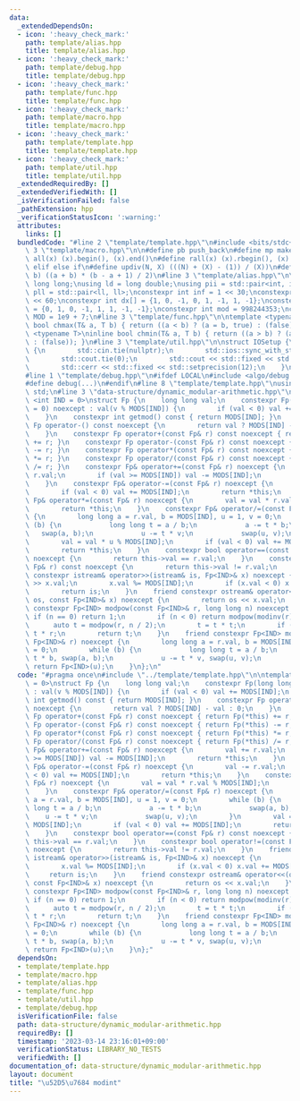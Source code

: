 ```yaml
---
data:
  _extendedDependsOn:
  - icon: ':heavy_check_mark:'
    path: template/alias.hpp
    title: template/alias.hpp
  - icon: ':heavy_check_mark:'
    path: template/debug.hpp
    title: template/debug.hpp
  - icon: ':heavy_check_mark:'
    path: template/func.hpp
    title: template/func.hpp
  - icon: ':heavy_check_mark:'
    path: template/macro.hpp
    title: template/macro.hpp
  - icon: ':heavy_check_mark:'
    path: template/template.hpp
    title: template/template.hpp
  - icon: ':heavy_check_mark:'
    path: template/util.hpp
    title: template/util.hpp
  _extendedRequiredBy: []
  _extendedVerifiedWith: []
  _isVerificationFailed: false
  _pathExtension: hpp
  _verificationStatusIcon: ':warning:'
  attributes:
    links: []
  bundledCode: "#line 2 \"template/template.hpp\"\n#include <bits/stdc++.h>\n#line\
    \ 3 \"template/macro.hpp\"\n\n#define pb push_back\n#define mp make_pair\n#define\
    \ all(x) (x).begin(), (x).end()\n#define rall(x) (x).rbegin(), (x).rend()\n#define\
    \ elif else if\n#define updiv(N, X) (((N) + (X) - (1)) / (X))\n#define sigma(a,\
    \ b) ((a + b) * (b - a + 1) / 2)\n#line 3 \"template/alias.hpp\"\n\nusing ll =\
    \ long long;\nusing ld = long double;\nusing pii = std::pair<int, int>;\nusing\
    \ pll = std::pair<ll, ll>;\nconstexpr int inf = 1 << 30;\nconstexpr ll INF = 1LL\
    \ << 60;\nconstexpr int dx[] = {1, 0, -1, 0, 1, -1, 1, -1};\nconstexpr int dy[]\
    \ = {0, 1, 0, -1, 1, 1, -1, -1};\nconstexpr int mod = 998244353;\nconstexpr int\
    \ MOD = 1e9 + 7;\n#line 3 \"template/func.hpp\"\n\ntemplate <typename T>\ninline\
    \ bool chmax(T& a, T b) { return ((a < b) ? (a = b, true) : (false)); }\ntemplate\
    \ <typename T>\ninline bool chmin(T& a, T b) { return ((a > b) ? (a = b, true)\
    \ : (false)); }\n#line 3 \"template/util.hpp\"\n\nstruct IOSetup {\n    IOSetup()\
    \ {\n        std::cin.tie(nullptr);\n        std::ios::sync_with_stdio(false);\n\
    \        std::cout.tie(0);\n        std::cout << std::fixed << std::setprecision(12);\n\
    \        std::cerr << std::fixed << std::setprecision(12);\n    }\n} IOSetup;\n\
    #line 1 \"template/debug.hpp\"\n#ifdef LOCAL\n#include <algo/debug.hpp>\n#else\n\
    #define debug(...)\n#endif\n#line 8 \"template/template.hpp\"\nusing namespace\
    \ std;\n#line 3 \"data-structure/dynamic_modular-arithmetic.hpp\"\n\ntemplate\
    \ <int IND = 0>\nstruct Fp {\n    long long val;\n    constexpr Fp(long long v\
    \ = 0) noexcept : val(v % MODS[IND]) {\n        if (val < 0) val += MODS[IND];\n\
    \    }\n    constexpr int getmod() const { return MODS[IND]; }\n    constexpr\
    \ Fp operator-() const noexcept {\n        return val ? MODS[IND] - val : 0;\n\
    \    }\n    constexpr Fp operator+(const Fp& r) const noexcept { return Fp(*this)\
    \ += r; }\n    constexpr Fp operator-(const Fp& r) const noexcept { return Fp(*this)\
    \ -= r; }\n    constexpr Fp operator*(const Fp& r) const noexcept { return Fp(*this)\
    \ *= r; }\n    constexpr Fp operator/(const Fp& r) const noexcept { return Fp(*this)\
    \ /= r; }\n    constexpr Fp& operator+=(const Fp& r) noexcept {\n        val +=\
    \ r.val;\n        if (val >= MODS[IND]) val -= MODS[IND];\n        return *this;\n\
    \    }\n    constexpr Fp& operator-=(const Fp& r) noexcept {\n        val -= r.val;\n\
    \        if (val < 0) val += MODS[IND];\n        return *this;\n    }\n    constexpr\
    \ Fp& operator*=(const Fp& r) noexcept {\n        val = val * r.val % MODS[IND];\n\
    \        return *this;\n    }\n    constexpr Fp& operator/=(const Fp& r) noexcept\
    \ {\n        long long a = r.val, b = MODS[IND], u = 1, v = 0;\n        while\
    \ (b) {\n            long long t = a / b;\n            a -= t * b;\n         \
    \   swap(a, b);\n            u -= t * v;\n            swap(u, v);\n        }\n\
    \        val = val * u % MODS[IND];\n        if (val < 0) val += MODS[IND];\n\
    \        return *this;\n    }\n    constexpr bool operator==(const Fp& r) const\
    \ noexcept {\n        return this->val == r.val;\n    }\n    constexpr bool operator!=(const\
    \ Fp& r) const noexcept {\n        return this->val != r.val;\n    }\n    friend\
    \ constexpr istream& operator>>(istream& is, Fp<IND>& x) noexcept {\n        is\
    \ >> x.val;\n        x.val %= MODS[IND];\n        if (x.val < 0) x.val += MODS[IND];\n\
    \        return is;\n    }\n    friend constexpr ostream& operator<<(ostream&\
    \ os, const Fp<IND>& x) noexcept {\n        return os << x.val;\n    }\n    friend\
    \ constexpr Fp<IND> modpow(const Fp<IND>& r, long long n) noexcept {\n       \
    \ if (n == 0) return 1;\n        if (n < 0) return modpow(modinv(r), -n);\n  \
    \      auto t = modpow(r, n / 2);\n        t = t * t;\n        if (n & 1) t =\
    \ t * r;\n        return t;\n    }\n    friend constexpr Fp<IND> modinv(const\
    \ Fp<IND>& r) noexcept {\n        long long a = r.val, b = MODS[IND], u = 1, v\
    \ = 0;\n        while (b) {\n            long long t = a / b;\n            a -=\
    \ t * b, swap(a, b);\n            u -= t * v, swap(u, v);\n        }\n       \
    \ return Fp<IND>(u);\n    }\n};\n"
  code: "#pragma once\n#include \"../template/template.hpp\"\n\ntemplate <int IND\
    \ = 0>\nstruct Fp {\n    long long val;\n    constexpr Fp(long long v = 0) noexcept\
    \ : val(v % MODS[IND]) {\n        if (val < 0) val += MODS[IND];\n    }\n    constexpr\
    \ int getmod() const { return MODS[IND]; }\n    constexpr Fp operator-() const\
    \ noexcept {\n        return val ? MODS[IND] - val : 0;\n    }\n    constexpr\
    \ Fp operator+(const Fp& r) const noexcept { return Fp(*this) += r; }\n    constexpr\
    \ Fp operator-(const Fp& r) const noexcept { return Fp(*this) -= r; }\n    constexpr\
    \ Fp operator*(const Fp& r) const noexcept { return Fp(*this) *= r; }\n    constexpr\
    \ Fp operator/(const Fp& r) const noexcept { return Fp(*this) /= r; }\n    constexpr\
    \ Fp& operator+=(const Fp& r) noexcept {\n        val += r.val;\n        if (val\
    \ >= MODS[IND]) val -= MODS[IND];\n        return *this;\n    }\n    constexpr\
    \ Fp& operator-=(const Fp& r) noexcept {\n        val -= r.val;\n        if (val\
    \ < 0) val += MODS[IND];\n        return *this;\n    }\n    constexpr Fp& operator*=(const\
    \ Fp& r) noexcept {\n        val = val * r.val % MODS[IND];\n        return *this;\n\
    \    }\n    constexpr Fp& operator/=(const Fp& r) noexcept {\n        long long\
    \ a = r.val, b = MODS[IND], u = 1, v = 0;\n        while (b) {\n            long\
    \ long t = a / b;\n            a -= t * b;\n            swap(a, b);\n        \
    \    u -= t * v;\n            swap(u, v);\n        }\n        val = val * u %\
    \ MODS[IND];\n        if (val < 0) val += MODS[IND];\n        return *this;\n\
    \    }\n    constexpr bool operator==(const Fp& r) const noexcept {\n        return\
    \ this->val == r.val;\n    }\n    constexpr bool operator!=(const Fp& r) const\
    \ noexcept {\n        return this->val != r.val;\n    }\n    friend constexpr\
    \ istream& operator>>(istream& is, Fp<IND>& x) noexcept {\n        is >> x.val;\n\
    \        x.val %= MODS[IND];\n        if (x.val < 0) x.val += MODS[IND];\n   \
    \     return is;\n    }\n    friend constexpr ostream& operator<<(ostream& os,\
    \ const Fp<IND>& x) noexcept {\n        return os << x.val;\n    }\n    friend\
    \ constexpr Fp<IND> modpow(const Fp<IND>& r, long long n) noexcept {\n       \
    \ if (n == 0) return 1;\n        if (n < 0) return modpow(modinv(r), -n);\n  \
    \      auto t = modpow(r, n / 2);\n        t = t * t;\n        if (n & 1) t =\
    \ t * r;\n        return t;\n    }\n    friend constexpr Fp<IND> modinv(const\
    \ Fp<IND>& r) noexcept {\n        long long a = r.val, b = MODS[IND], u = 1, v\
    \ = 0;\n        while (b) {\n            long long t = a / b;\n            a -=\
    \ t * b, swap(a, b);\n            u -= t * v, swap(u, v);\n        }\n       \
    \ return Fp<IND>(u);\n    }\n};"
  dependsOn:
  - template/template.hpp
  - template/macro.hpp
  - template/alias.hpp
  - template/func.hpp
  - template/util.hpp
  - template/debug.hpp
  isVerificationFile: false
  path: data-structure/dynamic_modular-arithmetic.hpp
  requiredBy: []
  timestamp: '2023-03-14 23:16:01+09:00'
  verificationStatus: LIBRARY_NO_TESTS
  verifiedWith: []
documentation_of: data-structure/dynamic_modular-arithmetic.hpp
layout: document
title: "\u52D5\u7684 modint"
---
```

